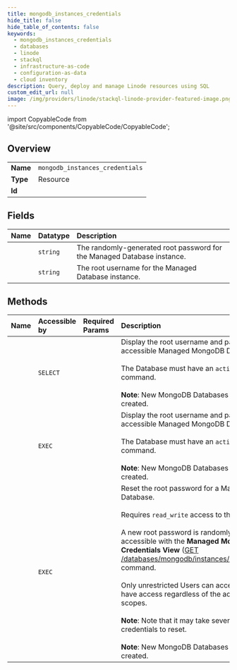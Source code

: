 ```yaml
---
title: mongodb_instances_credentials
hide_title: false
hide_table_of_contents: false
keywords:
  - mongodb_instances_credentials
  - databases
  - linode    
  - stackql
  - infrastructure-as-code
  - configuration-as-data
  - cloud inventory
description: Query, deploy and manage Linode resources using SQL
custom_edit_url: null
image: /img/providers/linode/stackql-linode-provider-featured-image.png
---
```


import CopyableCode from '@site/src/components/CopyableCode/CopyableCode';




## Overview
<table><tbody>
<tr><td><b>Name</b></td><td><code>mongodb_instances_credentials</code></td></tr>
<tr><td><b>Type</b></td><td>Resource</td></tr>
<tr><td><b>Id</b></td><td><CopyableCode code="linode.databases.mongodb_instances_credentials" /></td></tr>
</tbody></table>

## Fields
| Name | Datatype | Description |
|:-----|:---------|:------------|
| <CopyableCode code="password" /> | `string` | The randomly-generated root password for the Managed Database instance. |
| <CopyableCode code="username" /> | `string` | The root username for the Managed Database instance. |
## Methods
| Name | Accessible by | Required Params | Description |
|:-----|:--------------|:----------------|:------------|
| <CopyableCode code="getDatabasesMongoDBInstanceCredentials" /> | `SELECT` | <CopyableCode code="instanceId" /> | Display the root username and password for an accessible Managed MongoDB Database.<br /><br />The Database must have an `active` status to perform this command.<br /><br />**Note**: New MongoDB Databases cannot currently be created.<br /> |
| <CopyableCode code="_getDatabasesMongoDBInstanceCredentials" /> | `EXEC` | <CopyableCode code="instanceId" /> | Display the root username and password for an accessible Managed MongoDB Database.<br /><br />The Database must have an `active` status to perform this command.<br /><br />**Note**: New MongoDB Databases cannot currently be created.<br /> |
| <CopyableCode code="postDatabasesMongoDBInstanceCredentialsReset" /> | `EXEC` | <CopyableCode code="instanceId" /> | Reset the root password for a Managed MongoDB Database.<br /><br />Requires `read_write` access to the Database.<br /><br />A new root password is randomly generated and accessible with the **Managed MongoDB Database Credentials View** ([GET /databases/mongodb/instances/&#123;instanceId&#125;/credentials](/docs/api/databases/#managed-mongodb-database-credentials-view)) command.<br /><br />Only unrestricted Users can access this command, and have access regardless of the acting token's OAuth scopes.<br /><br />**Note**: Note that it may take several seconds for credentials to reset.<br /><br />**Note**: New MongoDB Databases cannot currently be created.<br /> |
